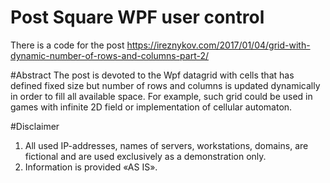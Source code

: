 # Post Square WPF user control
There is a code for the post https://ireznykov.com/2017/01/04/grid-with-dynamic-number-of-rows-and-columns-part-2/

#Abstract
The post is devoted to the Wpf datagrid with cells that has defined fixed size but number of rows and columns is updated dynamically in order to fill all available space. For example, such grid could be used in games with infinite 2D field or implementation of cellular automaton.

#Disclaimer
1. All used IP-addresses, names of servers, workstations, domains, are fictional and are used exclusively as a demonstration only.
2. Information is provided «AS IS».